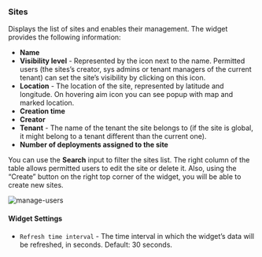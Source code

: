 ### Sites
Displays the list of sites and enables their management.
The widget provides the following information:

* **Name**
* **Visibility level** - Represented by the icon next to the name. Permitted users (the sites’s creator, sys admins or tenant managers of the current tenant) can set the site’s visibility by clicking on this icon.
* **Location** - The location of the site, represented by latitude and longitude. On hovering aim icon you can see popup with map and marked location.
* **Creation time**
* **Creator**
* **Tenant** - The name of the tenant the site belongs to (if the site is global, it might belong to a tenant different than the current one).
* **Number of deployments assigned to the site**

You can use the **Search** input to filter the sites list.
The right column of the table allows permitted users to edit the site or delete it.
Also, using the “Create” button on the right top corner of the widget, you will be able to create new sites.

![manage-users](https://docs.cloudify.co/staging/dev/images/ui/widgets/sites.png)

#### Widget Settings 
* `Refresh time interval` - The time interval in which the widget’s data will be refreshed, in seconds. Default: 30 seconds.
